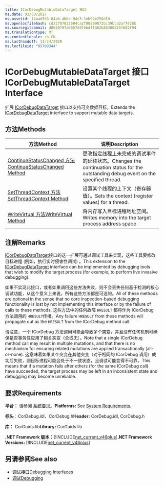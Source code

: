 ```yaml
---
title: ICorDebugMutableDataTarget 接口
ms.date: 03/30/2017
ms.assetid: 14aad5b3-84ab-4bbc-94e3-1eb92e258d10
ms.openlocfilehash: cd22707832504ca2f08299872bc39bca2af782bb
ms.sourcegitcommit: d8020797a6657d0fbbdff362b80300815f682f94
ms.translationtype: MT
ms.contentlocale: zh-CN
ms.lasthandoff: 11/24/2020
ms.locfileid: "95709344"
---
```

# <a name="icordebugmutabledatatarget-interface"></a><span data-ttu-id="dfc58-102">ICorDebugMutableDataTarget 接口</span><span class="sxs-lookup"><span data-stu-id="dfc58-102">ICorDebugMutableDataTarget Interface</span></span>

<span data-ttu-id="dfc58-103">扩展 [ICorDebugDataTarget](icordebugdatatarget-interface.md) 接口以支持可变数据目标。</span><span class="sxs-lookup"><span data-stu-id="dfc58-103">Extends the [ICorDebugDataTarget](icordebugdatatarget-interface.md) interface to support mutable data targets.</span></span>  
  
## <a name="methods"></a><span data-ttu-id="dfc58-104">方法</span><span class="sxs-lookup"><span data-stu-id="dfc58-104">Methods</span></span>  
  
|<span data-ttu-id="dfc58-105">方法</span><span class="sxs-lookup"><span data-stu-id="dfc58-105">Method</span></span>|<span data-ttu-id="dfc58-106">说明</span><span class="sxs-lookup"><span data-stu-id="dfc58-106">Description</span></span>|  
|------------|-----------------|  
|[<span data-ttu-id="dfc58-107">ContinueStatusChanged 方法</span><span class="sxs-lookup"><span data-stu-id="dfc58-107">ContinueStatusChanged Method</span></span>](icordebugmutabledatatarget-continuestatuschanged-method.md)|<span data-ttu-id="dfc58-108">更改指定线程上未完成的调试事件的延续状态。</span><span class="sxs-lookup"><span data-stu-id="dfc58-108">Changes the continuation status for the outstanding debug event on the specified thread.</span></span>|  
|[<span data-ttu-id="dfc58-109">SetThreadContext 方法</span><span class="sxs-lookup"><span data-stu-id="dfc58-109">SetThreadContext Method</span></span>](icordebugmutabledatatarget-setthreadcontext-method.md)|<span data-ttu-id="dfc58-110">设置某个线程的上下文（寄存器值）。</span><span class="sxs-lookup"><span data-stu-id="dfc58-110">Sets the context (register values) for a thread.</span></span>|  
|[<span data-ttu-id="dfc58-111">WriteVirtual 方法</span><span class="sxs-lookup"><span data-stu-id="dfc58-111">WriteVirtual Method</span></span>](icordebugmutabledatatarget-writevirtual-method.md)|<span data-ttu-id="dfc58-112">将内存写入目标进程地址空间。</span><span class="sxs-lookup"><span data-stu-id="dfc58-112">Writes memory into the target process address space.</span></span>|  
  
## <a name="remarks"></a><span data-ttu-id="dfc58-113">注解</span><span class="sxs-lookup"><span data-stu-id="dfc58-113">Remarks</span></span>  

 <span data-ttu-id="dfc58-114">[ICorDebugDataTarget](icordebugdatatarget-interface.md)接口的这一扩展可通过调试工具来实现，这些工具要修改目标进程 (例如，执行实时侵害性调试) 。</span><span class="sxs-lookup"><span data-stu-id="dfc58-114">This extension to the [ICorDebugDataTarget](icordebugdatatarget-interface.md) interface can be implemented by debugging tools that wish to modify the target process (for example, to perform live invasive debugging).</span></span>  
  
 <span data-ttu-id="dfc58-115">如果不实现此接口，或者如果调用这些方法失败，则不会丢失任何基于检测的核心调试功能，从这个意义上来说，所有这些方法都是可选的。</span><span class="sxs-lookup"><span data-stu-id="dfc58-115">All of these methods are optional in the sense that no core inspection-based debugging functionality is lost by not implementing this interface or by the failure of calls to these methods.</span></span>  <span data-ttu-id="dfc58-116">这些方法中的任何故障 `HRESULT` 都将作为 ICorDebug 方法调用的 `HRESULT`传播。</span><span class="sxs-lookup"><span data-stu-id="dfc58-116">Any failure `HRESULT` from these methods will propagate out as the `HRESULT` from the ICorDebug method call.</span></span>  
  
 <span data-ttu-id="dfc58-117">请注意，一个 ICorDebug 方法调用可能会导致多个突变，并且没有任何机制可确保是否事务性应用了相关突变（全或无）。</span><span class="sxs-lookup"><span data-stu-id="dfc58-117">Note that a single ICorDebug method call may result in multiple mutations, and that there is no mechanism for ensuring related mutations are applied transactionally (all-or-none).</span></span>  <span data-ttu-id="dfc58-118">这意味着如果某个突变在其他突变（对于相同的 ICorDebug 调用）成功后失败，则目标进程可能会处于不一致状态，且调试可能变得不可靠。</span><span class="sxs-lookup"><span data-stu-id="dfc58-118">This means that if a mutation fails after others (for the same ICorDebug call) have succeeded, the target process may be left in an inconsistent state and debugging may become unreliable.</span></span>  
  
## <a name="requirements"></a><span data-ttu-id="dfc58-119">要求</span><span class="sxs-lookup"><span data-stu-id="dfc58-119">Requirements</span></span>  

 <span data-ttu-id="dfc58-120">**平台：** 请参阅 [系统要求](../../get-started/system-requirements.md)。</span><span class="sxs-lookup"><span data-stu-id="dfc58-120">**Platforms:** See [System Requirements](../../get-started/system-requirements.md).</span></span>  
  
 <span data-ttu-id="dfc58-121">**标头**：CorDebug.idl、CorDebug.h</span><span class="sxs-lookup"><span data-stu-id="dfc58-121">**Header:** CorDebug.idl, CorDebug.h</span></span>  
  
 <span data-ttu-id="dfc58-122">**库：** CorGuids.lib</span><span class="sxs-lookup"><span data-stu-id="dfc58-122">**Library:** CorGuids.lib</span></span>  
  
 <span data-ttu-id="dfc58-123">**.NET Framework 版本：**[!INCLUDE[net_current_v46plus](../../../../includes/net-current-v46plus-md.md)]</span><span class="sxs-lookup"><span data-stu-id="dfc58-123">**.NET Framework Versions:** [!INCLUDE[net_current_v46plus](../../../../includes/net-current-v46plus-md.md)]</span></span>  
  
## <a name="see-also"></a><span data-ttu-id="dfc58-124">另请参阅</span><span class="sxs-lookup"><span data-stu-id="dfc58-124">See also</span></span>

- [<span data-ttu-id="dfc58-125">调试接口</span><span class="sxs-lookup"><span data-stu-id="dfc58-125">Debugging Interfaces</span></span>](debugging-interfaces.md)
- [<span data-ttu-id="dfc58-126">调试</span><span class="sxs-lookup"><span data-stu-id="dfc58-126">Debugging</span></span>](index.md)
